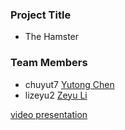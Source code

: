 ### Project Title
- The Hamster

### Team Members
- chuyut7 [Yutong Chen](https://github.com/LeiSurrre)
- lizeyu2 [Zeyu Li](https://github.com/lijerrymagic)

[video presentation](https://www.youtube.com/watch?v=B0QaTqzWyPg)

